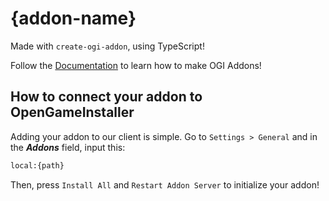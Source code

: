 # {addon-name}

Made with `create-ogi-addon`, using TypeScript!

Follow the [Documentation](https://ogi.nat3z.com/docs/first-addon) to learn how to make OGI Addons!

## How to connect your addon to OpenGameInstaller
Adding your addon to our client is simple. Go to `Settings > General` and in the ***Addons*** field, input this:
```md
local:{path}
```

Then, press `Install All` and `Restart Addon Server` to initialize your addon!